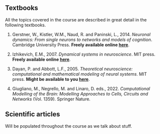 ## Textbooks

All the topics covered in the course are described in great detail in the following textbooks.

1. Gerstner, W., Kistler, W.M., Naud, R. and Paninski, L., 2014. _Neuronal dynamics: From single neurons to networks and models of cognition_. Cambridge University Press. **Freely available online [here](https://neuronaldynamics.epfl.ch/online/index.html)**.

1. Izhikevich, E.M., 2007. _Dynamical systems in neuroscience_. MIT press. **Freely available online [here](https://www.izhikevich.org/publications/dsn/)**.

1. Dayan, P. and Abbott, L.F., 2005. _Theoretical neuroscience: computational and mathematical modeling of neural systems_. MIT press. **Might be available to you [here](https://ds.amu.edu.et/xmlui/bitstream/handle/123456789/15206/Theoretical%20neuroscience%20-%20476%20pages.pdf?sequence=1&isAllowed=y)**.

1. Giugliano, M., Negrello, M. and Linaro, D. eds., 2022. _Computational Modelling of the Brain: Modelling Approaches to Cells, Circuits and Networks_ (Vol. 1359). Springer Nature.

## Scientific articles
Will be populated throughout the course as we talk about stuff.